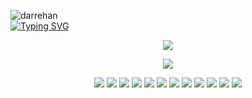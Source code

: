 
<span><div align="left">


<img src="https://komarev.com/ghpvc/?username=darrehan&label=Profile%20views&color=0e75b6&style=flat" alt="darrehan" />
</div></span>




<span>
<div align="left"> 
<a href="https://github.com/Darrehan">
    <img src="https://readme-typing-svg.demolab.com?font=Georgia&size=18&duration=2000&pause=100&multiline=true&width=500&height=80&lines=Dar+Rehan+Rasool;Computer+science+Learner+%7C+Fullstack+Engineer" alt="Typing SVG" />
</a></div>  
</span>

<div align="center">
  <p align="center">
    <span>
     <img src="https://img.shields.io/badge/Full Stack Arsenal-darkgreen" />
    </span>  
  </p>
</div>

<div align="center">
  <p align="center">
  <a href="https://github.com/Darrehan?tab=repositories">
 <img src="https://skillicons.dev/icons?i=c,cpp,java,py,js,ts,react,nextjs,nodejs,expressjs,jquery,bootstrap,git,github,vscode,linux,mongodb,sqlite,postgres,mysql,docker,kubernetes,flask,fastapi,redis,kafka,graphql,tailwind,prisma,supabase" />
  </a>
</p>
</div>

<div align="center">
 <p align="center">
 <span>
<a href="https://darehansportfolio.netlify.app/"><img src="https://img.shields.io/badge/Portfolio-red" /></a>  
<a href=""><img src="https://img.shields.io/badge/Resume-blue" /></a>  
<a href="mailto:darrehanrasool@gmail.com"><img src="https://img.shields.io/badge/Blog-yellow" /></a>  
<a href="https://peerlist.io/darrehan"><img src="https://img.shields.io/badge/Peerlist-green" /></a>  
<a href="https://www.linkedin.com/in/darrehanrasool/"><img src="https://img.shields.io/badge/LinkedIn-purple" /></a>  
<a href="https://www.instagram.com/dar.rehan_/"><img src="https://img.shields.io/badge/Instagram-blue" /></a>  
<a href="https://twitter.com/CseRehan"><img src="https://img.shields.io/badge/Twitter-orange" /></a>  
<a href="https://github.com/Darrehan/Websites"><img src="https://img.shields.io/badge/Music-pink" /></a>  
<a href=""><img src="https://img.shields.io/badge/Rehan's Designs-cyan" /></a>  
<a href="mailto:darrehanrasool@gmail.com"><img src="https://img.shields.io/badge/Email-brown" /></a>  
<a href="https://www.youtube.com/@RehansCodePeaks"><img src="https://img.shields.io/badge/Youtube -purple" /></a>  
<a href="https://github.com/Darrehan"><img src="https://img.shields.io/badge/GitHub-magenta" /></a>  
 </span>  
</p>
</div>
